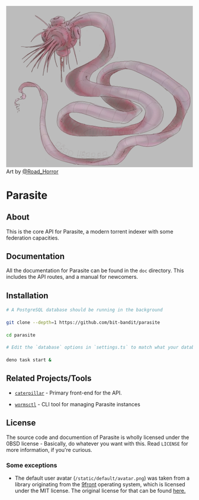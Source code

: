 ![](static/parasite.png) Art by [@Road\_Horror](https://twitter.com/Road_Horror)

# Parasite

## About

This is the core API for Parasite, a modern torrent indexer with some federation
capacities.

## Documentation

All the documentation for Parasite can be found in the `doc` directory. This
includes the API routes, and a manual for newcomers.

## Installation

```sh
# A PostgreSQL database should be running in the background

git clone --depth=1 https://github.com/bit-bandit/parasite

cd parasite

# Edit the `database` options in `settings.ts` to match what your database has.

deno task start &
```

## Related Projects/Tools

- [`caterpillar`](https://github.com/bit-bandit/caterpillar) - Primary front-end
  for the API.

- [`wormsctl`](https://github.com/bit-bandit/wormsctl) - CLI tool for managing
  Parasite instances

## License

The source code and documention of Parasite is wholly licensed under the 0BSD
license - Basically, do whatever you want with this. Read `LICENSE` for more
information, if you're curious.

### Some exceptions

- The default user avatar (`/static/default/avatar.png`) was taken from a
  library originating from the [9front](http://9front.org/) operating system,
  which is licensed under the MIT license. The original license for that can be
  found [here.](https://github.com/rdbyk/9front/blob/master/lib/legal/mit)
